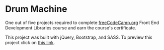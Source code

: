 # Drum Machine

One out of five projects required to complete [freeCodeCamp.org](https://www.freecodecamp.org/) Front End Development Libraries course and earn the course's certificate.

This project was built with jQuery, Bootstrap, and SASS. To preview this project click on [this link](https://codepen.io/aftex2/pen/NWBbOXr).
